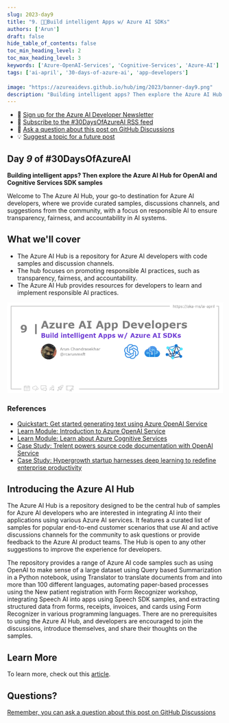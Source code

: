 ```yaml
---
slug: 2023-day9
title: "9. 🧑‍💻Build intelligent Apps w/ Azure AI SDKs"
authors: ['Arun']
draft: false
hide_table_of_contents: false
toc_min_heading_level: 2
toc_max_heading_level: 3
keywords: ['Azure-OpenAI-Services', 'Cognitive-Services', 'Azure-AI']
tags: ['ai-april', '30-days-of-azure-ai', 'app-developers']

image: "https://azureaidevs.github.io/hub/img/2023/banner-day9.png"
description: "Building intelligent apps? Then explore the Azure AI Hub for OpenAI and Cognitive Services SDK samples https://azureaidevs.github.io/hub/blog/2023-day9 #30DaysOfAzureAI #AzureAiDevs #AI #OpenAI"
---
```


<head>

  <meta property="og:url" content="https://azureaidevs.github.io/hub/blog/2023-day9" />
  <meta property="og:title" content="Build intelligent Apps w/ Azure AI SDKs" />
  <meta property="og:description" content="Building intelligent apps? Then explore the Azure AI Hub for OpenAI and Cognitive Services SDK samples https://azureaidevs.github.io/hub/blog/2023-day9 #30DaysOfAzureAI #AzureAiDevs #AI #OpenAI" />
  <meta property="og:image" content="https://azureaidevs.github.io/hub/img/2023/banner-day9.png" />
  <meta property="og:type" content="article" />
  <meta property="og:site_name" content="Azure AI Developer" />
  

  <link rel="canonical" href="https://github.com/Azure-Samples/azure-ai"  />

</head>

- 📧 [Sign up for the Azure AI Developer Newsletter](https://aka.ms/azure-ai-dev-newsletter)
- 📰 [Subscribe to the #30DaysOfAzureAI RSS feed](https://azureaidevs.github.io/hub/blog/rss.xml)
- 📌 [Ask a question about this post on GitHub Discussions](https://github.com/AzureAiDevs/hub/discussions/categories/9-build-intelligent-apps-w/-azure-ai-sdks)
- 💡 [Suggest a topic for a future post](https://github.com/AzureAiDevs/hub/discussions/categories/call-for-content)

## Day _9_ of #30DaysOfAzureAI

<!-- README
The following description is also used for the tweet. So it should be action oriented and grab attention 
If you update the description, please update the description: in the frontmatter as well.
-->

**Building intelligent apps? Then explore the Azure AI Hub for OpenAI and Cognitive Services SDK samples**

<!-- README
The following is the intro to the post. It should be a short teaser for the post.
-->

Welcome to The Azure AI Hub, your go-to destination for Azure AI developers, where we provide curated samples, discussions channels, and suggestions from the community, with a focus on responsible AI to ensure transparency, fairness, and accountability in AI systems.

## What we'll cover

<!-- README
The following list is the main points of the post. There should be 3-4 main points.
 -->


- The Azure AI Hub is a repository for Azure AI developers with code samples and discussion channels.
- The hub focuses on promoting responsible AI practices, such as transparency, fairness, and accountability.
- The Azure AI Hub provides resources for developers to learn and implement responsible AI practices.

<!-- 
- Main point 1
- Main point 2
- Main point 3 
- Main point 4
-->

![Image banner for day 9](./../../../static/img/2023/banner-day9.png)

<!-- README
Add or update a list relevant references here. These could be links to other blog posts, Microsoft Learn Module, videos, or other resources.
-->


### References

- [Quickstart: Get started generating text using Azure OpenAI Service](https://learn.microsoft.com/azure/cognitive-services/openai/quickstart?pivots=programming-language-studio&WT.mc_id=aiml-89446-dglover)
- [Learn Module: Introduction to Azure OpenAI Service](https://learn.microsoft.com/training/modules/explore-azure-openai&WT.mc_id=aiml-89446-dglover)
- [Learn Module: Learn about Azure Cognitive Services](https://learn.microsoft.com/training/browse/?products=azure-cognitive-services&WT.mc_id=aiml-89446-dglover)
- [Case Study: Trelent powers source code documentation with OpenAI Service](https://startups.microsoft.com/blog/trelent-openai-service?WT.mc_id=aiml-89446-dglover)
- [Case Study: Hypergrowth startup harnesses deep learning to redefine enterprise productivity](https://customers.microsoft.com/story/1376278902865681018-instabase-partner-professional-services-azure?WT.mc_id=aiml-89446-dglover)


<!-- README
The following is the body of the post. It should be an overview of the post that you are referencing.
See the Learn More section, if you supplied a canonical link, then will be displayed here.
-->


## Introducing the Azure AI Hub

The Azure AI Hub is a repository designed to be the central hub of samples for Azure AI developers who are interested in integrating AI into their applications using various Azure AI services. It features a curated list of samples for popular end-to-end customer scenarios that use AI and active discussions channels for the community to ask questions or provide feedback to the Azure AI product teams. The Hub is open to any other suggestions to improve the experience for developers.

The repository provides a range of Azure AI code samples such as using OpenAI to make sense of a large dataset using Query based Summarization in a Python notebook, using Translator to translate documents from and into more than 100 different languages, automating paper-based processes using the New patient registration with Form Recognizer workshop, integrating Speech AI into apps using Speech SDK samples, and extracting structured data from forms, receipts, invoices, and cards using Form Recognizer in various programming languages. There are no prerequisites to using the Azure AI Hub, and 
developers are encouraged to join the discussions, introduce themselves, and share their thoughts on the samples.

## Learn More

To learn more, check out this [article](https://github.com/Azure-Samples/azure-ai).


## Questions?

[Remember, you can ask a question about this post on GitHub Discussions](https://github.com/AzureAiDevs/Discussions/discussions/categories/9-build-intelligent-apps-w/-azure-ai-sdks)